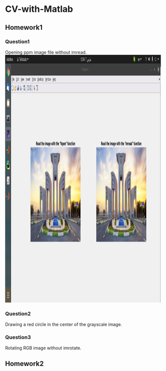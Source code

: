 # CV-with-Matlab

## Homework1

### Question1
Opening ppm image file without imread.
<img src="https://github.com/fark00/CV-with-Matlab/blob/master/HW1/q1.png" width=600 height=800>

### Question2
Drawing a red circle in the center of the grayscale image.

### Question3
Rotating RGB image without imrotate.

## Homework2
